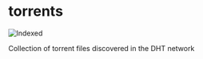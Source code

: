 torrents 
========
![Indexed](https://img.shields.io/badge/indexed-122236-blue)

Collection of torrent files discovered in the DHT network

